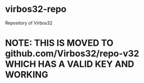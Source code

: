 # virbos32-repo
Repository of Virbos32

# NOTE: THIS IS MOVED TO github.com/Virbos32/repo-v32 WHICH HAS A VALID KEY AND WORKING
